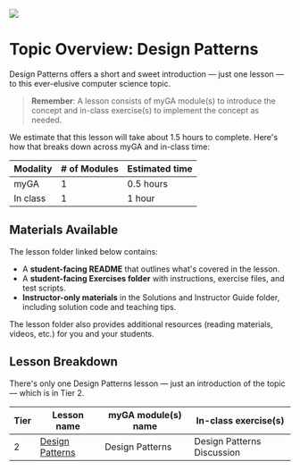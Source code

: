 ![](https://ga-dash.s3.amazonaws.com/production/assets/logo-9f88ae6c9c3871690e33280fcf557f33.png) 

# Topic Overview: Design Patterns
Design Patterns offers a short and sweet introduction — just one lesson — to this ever-elusive computer science topic.

> **Remember**: A lesson consists of myGA module(s) to introduce the concept and in-class exercise(s) to implement the concept as needed.

We estimate that this lesson will take about 1.5 hours to complete. Here's how that breaks down across myGA and in-class time:

| Modality | # of Modules | Estimated time |
|---|---|---|
| myGA | 1 | 0.5 hours |
| In class | 1 | 1 hour |

## Materials Available
The lesson folder linked below contains:
* A **student-facing README** that outlines what's covered in the lesson.
* A **student-facing Exercises folder** with instructions, exercise files, and test scripts.
* **Instructor-only materials** in the Solutions and Instructor Guide folder, including solution code and teaching tips.

The lesson folder also provides additional resources (reading materials, videos, etc.) for you and your students.

## Lesson Breakdown
There's only one Design Patterns lesson — just an introduction of the topic — which is in Tier 2. 

| Tier | Lesson name | myGA module(s) name | In-class exercise(s) | 
|---|---|---|---|
| 2 | [Design Patterns](https://git.generalassemb.ly/software-engineering-immersive/SEI-Course-Materials/tree/master/6_computer-science-materials/design-patterns/design-patterns) | Design Patterns | Design Patterns Discussion |
